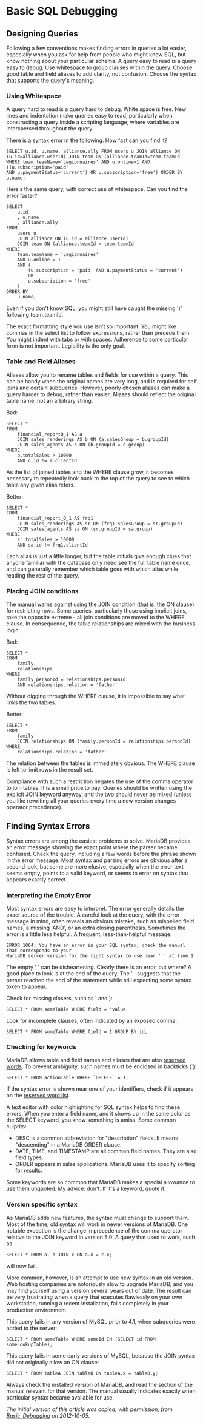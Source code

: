 
# Basic SQL Debugging


## Designing Queries


Following a few conventions makes finding errors in queries a lot easier,
especially when you ask for help from people who might know SQL, but know
nothing about your particular schema. A query easy to read is a query easy to
debug. Use whitespace to group clauses within the query. Choose good table and
field aliases to add clarity, not confusion. Choose the syntax that supports
the query's meaning.


### Using Whitespace


A query hard to read is a query hard to debug. White space is free. New lines
and indentation make queries easy to read, particularly when constructing a
query inside a scripting language, where variables are interspersed throughout
the query.


There is a syntax error in the following. How fast can you find it?


```
SELECT u.id, u.name, alliance.ally FROM users u JOIN alliance ON
(u.id=alliance.userId) JOIN team ON (alliance.teamId=team.teamId
WHERE team.teamName='Legionnaires' AND u.online=1 AND ((u.subscription='paid'
AND u.paymentStatus='current') OR u.subscription='free') ORDER BY u.name;
```

Here's the same query, with correct use of whitespace. Can you find the error faster?


```
SELECT
    u.id
    , u.name
    , alliance.ally
FROM
    users u
    JOIN alliance ON (u.id = alliance.userId)
    JOIN team ON (alliance.teamId = team.teamId
WHERE
    team.teamName = 'Legionnaires'
    AND u.online = 1
    AND (
        (u.subscription = 'paid' AND u.paymentStatus = 'current')
        OR
        u.subscription = 'free'
    )
ORDER BY
    u.name;
```

Even if you don't know SQL, you might still have caught the missing ')'
following team.teamId.


The exact formatting style you use isn't so important. You might like commas in
the select list to follow expressions, rather than precede them. You might
indent with tabs or with spaces. Adherence to some particular form is not
important. Legibility is the only goal.


### Table and Field Aliases


Aliases allow you to rename tables and fields for use within a query. This can
be handy when the original names are very long, and is required for self joins
and certain subqueries. However, poorly chosen aliases can make a query harder
to debug, rather than easier. Aliases should reflect the original table name,
not an arbitrary string.


Bad:


```
SELECT *
FROM
    financial_reportQ_1 AS a
    JOIN sales_renderings AS b ON (a.salesGroup = b.groupId)
    JOIN sales_agents AS c ON (b.groupId = c.group)
WHERE
    b.totalSales > 10000
    AND c.id != a.clientId
```

As the list of joined tables and the WHERE clause grow, it becomes necessary to
repeatedly look back to the top of the query to see to which table any given
alias refers.


Better:


```
SELECT *
FROM
    financial_report_Q_1 AS frq1
    JOIN sales_renderings AS sr ON (frq1.salesGroup = sr.groupId)
    JOIN sales_agents AS sa ON (sr.groupId = sa.group)
WHERE
    sr.totalSales > 10000
    AND sa.id != frq1.clientId
```

Each alias is just a little longer, but the table initials give enough clues
that anyone familiar with the database only need see the full table name once,
and can generally remember which table goes with which alias while reading the
rest of the query.


### Placing JOIN conditions


The manual warns against using the JOIN condition (that is, the ON
clause) for restricting rows. Some queries, particularly those using implicit
joins, take the opposite extreme - all join conditions are moved to the WHERE
clause. In consequence, the table relationships are mixed with the business
logic.


Bad:


```
SELECT *
FROM
    family,
    relationships
WHERE
    family.personId = relationships.personId
    AND relationships.relation = 'father'
```

Without digging through the WHERE clause, it is impossible to say what links
the two tables.


Better:


```
SELECT *
FROM
    family
    JOIN relationships ON (family.personId = relationships.personId)
WHERE
    relationships.relation = 'father'
```

The relation between the tables is immediately obvious. The WHERE clause is
left to limit rows in the result set.


Compliance with such a restriction negates the use of the comma operator to
join tables. It is a small price to pay. Queries should be written using the
explicit JOIN keyword anyway, and the two should never be mixed (unless you
like rewriting all your queries every time a new version changes operator
precedence).


## Finding Syntax Errors


Syntax errors are among the easiest problems to solve. MariaDB provides an error
message showing the exact point where the parser became confused. Check the
query, including a few words before the phrase shown in the error message. Most
syntax and parsing errors are obvious after a second look, but some are more
elusive, especially when the error text seems empty, points to a valid keyword,
or seems to error on syntax that appears exactly correct.


### Interpreting the Empty Error


Most syntax errors are easy to interpret. The error generally details the exact
source of the trouble. A careful look at the query, with the error message in
mind, often reveals an obvious mistake, such as mispelled field names, a
missing 'AND', or an extra closing parenthesis. Sometimes the error is a little
less helpful. A frequent, less-than-helpful message:


```
ERROR 1064: You have an error in your SQL syntax; check the manual that corresponds to your
MariaDB server version for the right syntax to use near ' ' at line 1
```

The empty ' ' can be disheartening. Clearly there is an error, but where? A
good place to look is at the end of the query. The ' ' suggests that the parser
reached the end of the statement while still expecting some syntax token to
appear.


Check for missing closers, such as ' and ):


```
SELECT * FROM someTable WHERE field = 'value
```

Look for incomplete clauses, often indicated by an exposed comma:


```
SELECT * FROM someTable WHERE field = 1 GROUP BY id,
```

### Checking for keywords


MariaDB allows table and field names and aliases that are also [reserved words](../../../../server/reference/sql-statements-and-structure/sql-language-structure/reserved-words.md). To prevent ambiguity, such names must be enclosed in backticks (`):


```
SELECT * FROM actionTable WHERE `DELETE` = 1;
```

If the syntax error is shown near one of your identifiers, check if it appears
on the [reserved word list](../../../../server/reference/sql-statements-and-structure/sql-language-structure/reserved-words.md).


A text editor with color highlighting for SQL syntax helps to find these
errors. When you enter a field name, and it shows up in the same color as the
SELECT keyword, you know something is amiss. Some common culprits:


* DESC is a common abbreviation for "description" fields. It means "descending"
 in a MariaDB ORDER clause.
* DATE, TIME, and TIMESTAMP are all common field names. They are
 also field types.
* ORDER appears in sales applications. MariaDB uses it to specify sorting for
 results.


Some keywords are so common that MariaDB makes a special allowance to use them
unquoted. My advice: don't. If it's a keyword, quote it.


### Version specific syntax


As MariaDB adds new features, the syntax must change to support them. Most of the
time, old syntax will work in newer versions of MariaDB. One notable exception is
the change in precedence of the comma operator relative to the JOIN keyword in
version 5.0. A query that used to work, such as


```
SELECT * FROM a, b JOIN c ON a.x = c.x;
```

will now fail.


More common, however, is an attempt to use new syntax in an old version. Web
hosting companies are notoriously slow to upgrade MariaDB, and you may find
yourself using a version several years out of date. The result can be very
frustrating when a query that executes flawlessly on your own workstation,
running a recent installation, fails completely in your production environment.


This query fails in any version of MySQL prior to 4.1, when subqueries were
added to the server:


```
SELECT * FROM someTable WHERE someId IN (SELECT id FROM someLookupTable);
```

This query fails in some early versions of MySQL, because the JOIN syntax did
not originally allow an ON clause:


```
SELECT * FROM tableA JOIN tableB ON tableA.x = tableB.y;
```

Always check the installed version of MariaDB, and read the section of the manual
relevant for that version. The manual usually indicates exactly when particular
syntax became available for use.


*The initial version of this article was copied, with permission, from [Basic_Debugging](https://hashmysql.org/wiki/Basic_Debugging) on 2012-10-05.*

